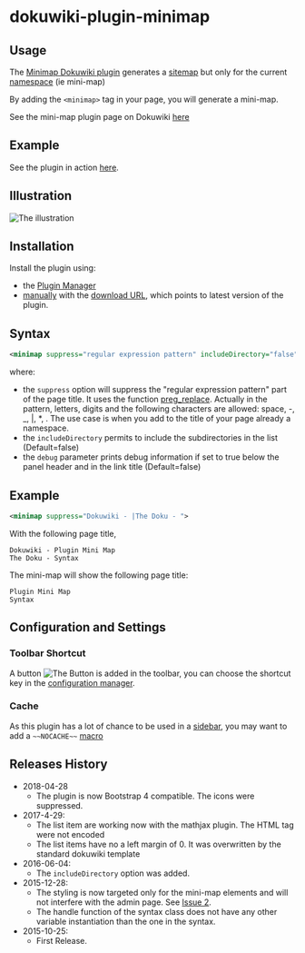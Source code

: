 # dokuwiki-plugin-minimap

## Usage

The [Minimap Dokuwiki plugin](https://www.dokuwiki.org/plugin:minimap) generates a [sitemap](https://www.dokuwiki.org/index_sitemap?do=index) but only for the current [namespace](https://www.dokuwiki.org/namespaces) (ie mini-map)

By adding the `<minimap>` tag in your page, you will generate a mini-map.

See the mini-map plugin page on Dokuwiki [here](https://www.dokuwiki.org/plugin:minimap)

## Example

See the plugin in action [here](http://gerardnico.com/wiki/dokuwiki/minimap).

## Illustration

![The illustration](https://github.com/gerardnico/dokuwiki-plugin-minimap/blob/master/images/minimap_plugin_illustration.png "MiniMap Illustration")

## Installation

Install the plugin using:

  * the [Plugin Manager](https://www.dokuwiki.org/plugin:plugin)
  * [manually](https://www.dokuwiki.org/plugin:Plugins) with the [download URL](http://github.com/gerardnico/dokuwiki-plugin-minimap/zipball/master), which points to latest version of the plugin.


## Syntax

```xml
<minimap suppress="regular expression pattern" includeDirectory="false" debug="false">
```

where:

  * the `suppress` option will suppress the "regular expression pattern" part of the page title. It uses the function [preg_replace](http://php.net/manual/en/function.preg-replace.php). Actually in the pattern, letters, digits and the following characters are allowed: space, -, _, |, *, .
The use case is when you add to the title of your page already a namespace.
  * the `includeDirectory` permits to include the subdirectories in the list (Default=false)
  * the `debug` parameter prints debug information if set to true below the panel header and in the link title (Default=false)

## Example

```xml
<minimap suppress="Dokuwiki - |The Doku - ">
```

With the following page title,
```
Dokuwiki - Plugin Mini Map
The Doku - Syntax
```
The mini-map will show the following page title:
```
Plugin Mini Map
Syntax
```

## Configuration and Settings

### Toolbar Shortcut
A button ![The Button](https://github.com/gerardnico/dokuwiki-plugin-minimap/blob/master/images/minimap.png "MiniMap Button") is added in the toolbar, you can choose the shortcut key in the [configuration manager](https://www.dokuwiki.org/plugin:config).

### Cache
As this plugin has a lot of chance to be used in a [sidebar](https://www.dokuwiki.org/faq:sidebar), you may want to add a `~~NOCACHE~~` [macro](https://www.dokuwiki.org/wiki:syntax#control_macros)


## Releases History
  * 2018-04-28
     * The plugin is now Bootstrap 4 compatible. The icons were suppressed. 
  * 2017-4-29:
     * The list item are working now with the mathjax plugin. The HTML tag were not encoded
     * The list items have no a left margin of 0. It was overwritten by the standard dokuwiki template
  * 2016-06-04:
     * The `includeDirectory` option was added.
  * 2015-12-28:
     * The styling is now targeted only for the mini-map elements and will not interfere with the admin page. See [Issue 2](https://github.com/gerardnico/dokuwiki-plugin-minimap/issues/2).
     * The handle function of the syntax class does not have any other variable instantiation than the one in the syntax.
  * 2015-10-25:
     * First Release.


